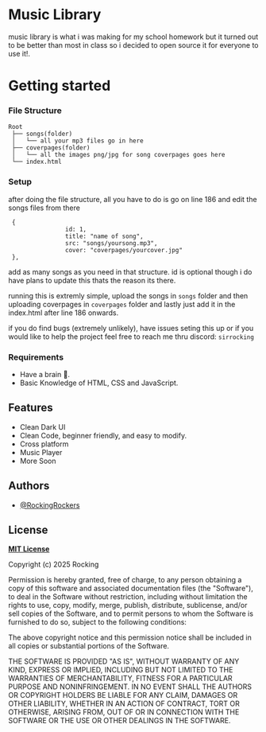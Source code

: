 
# Music Library

music library is what i was making for my school homework but it turned out to be better than most in class so i decided to open source it for everyone to use it!.  

# Getting started
### File Structure
```
Root
 ├── songs(folder)
 │   └── all your mp3 files go in here
 ├── coverpages(folder)
 │   └── all the images png/jpg for song coverpages goes here
 └── index.html
```
### Setup
after doing the file structure, all you have to do is 
go on line 186 and edit the songs files from there
```
 {
                id: 1,
                title: "name of song", 
                src: "songs/yoursong.mp3", 
                cover: "coverpages/yourcover.jpg"
 },
```
add as many songs as you need in that structure. id is optional though i do have plans to update this thats the reason its there.

running this is extremly simple, upload the songs in ```songs``` folder and then uploading coverpages in ```coverpages``` folder and lastly just add it in the index.html after line 186 onwards. 

if you do find bugs (extremely unlikely), have issues seting this up or if you would like to help the project feel free to reach me thru discord: `sirrocking` 

### Requirements
 - Have a brain 🧠.
 - Basic Knowledge of HTML, CSS and JavaScript.

 
## Features

- Clean Dark UI
- Clean Code,  beginner friendly, and easy to modify.
- Cross platform
- Music Player
- More Soon

## Authors

- [@RockingRockers](https://github.com/RockingRockers)


## License

[**MIT License**](https://choosealicense.com/licenses/mit/)

Copyright (c) 2025 Rocking

Permission is hereby granted, free of charge, to any person obtaining a copy
of this software and associated documentation files (the "Software"), to deal
in the Software without restriction, including without limitation the rights
to use, copy, modify, merge, publish, distribute, sublicense, and/or sell
copies of the Software, and to permit persons to whom the Software is
furnished to do so, subject to the following conditions:

The above copyright notice and this permission notice shall be included in all
copies or substantial portions of the Software.

THE SOFTWARE IS PROVIDED "AS IS", WITHOUT WARRANTY OF ANY KIND, EXPRESS OR
IMPLIED, INCLUDING BUT NOT LIMITED TO THE WARRANTIES OF MERCHANTABILITY,
FITNESS FOR A PARTICULAR PURPOSE AND NONINFRINGEMENT. IN NO EVENT SHALL THE
AUTHORS OR COPYRIGHT HOLDERS BE LIABLE FOR ANY CLAIM, DAMAGES OR OTHER
LIABILITY, WHETHER IN AN ACTION OF CONTRACT, TORT OR OTHERWISE, ARISING FROM,
OUT OF OR IN CONNECTION WITH THE SOFTWARE OR THE USE OR OTHER DEALINGS IN THE
SOFTWARE.
